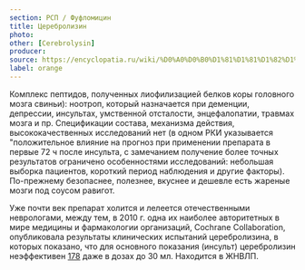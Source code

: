 ```yaml
---
section: РСП / Фуфломицин
title: Церебролизин
photo:
other: [Cerebrolysin]
producer:
source: https://encyclopatia.ru/wiki/%D0%A0%D0%B0%D1%81%D1%81%D1%82%D1%80%D0%B5%D0%BB%D1%8C%D0%BD%D1%8B%D0%B9_%D1%81%D0%BF%D0%B8%D1%81%D0%BE%D0%BA_%D0%BF%D1%80%D0%B5%D0%BF%D0%B0%D1%80%D0%B0%D1%82%D0%BE%D0%B2
label: orange
---
```


Комплекс пептидов, полученных лиофилизацией белков коры головного мозга свиньи): ноотроп, который назначается при деменции, депрессии, инсультах, умственной отсталости, энцефалопатии, травмах мозга и пр. Спецификации состава, механизма действия, высококачественных исследований нет (в одном РКИ указывается "положительное влияние на прогноз при применении препарата в первые 72 ч после инсульта, с замечанием получение более точных результатов ограничено особенностями исследований: небольшая выборка пациентов, короткий период наблюдения и другие факторы). По-прежнему безопаснее, полезнее, вкуснее и дешевле есть жареные мозги под соусом равигот.

Уже почти век препарат холится и лелеется отечественными неврологами, между тем, в 2010 г. одна их наиболее авторитетных в мире медицины и фармакологии организаций, Cochrane Collaboration, опубликовала результаты клинических испытаний церебролизина, в которых показано, что для основного показания (инсульт) церебролизин неэффективен [178](http://www.cochrane.org/ru/CD007026) даже в дозах до 30 мл. Находится в ЖНВЛП.
